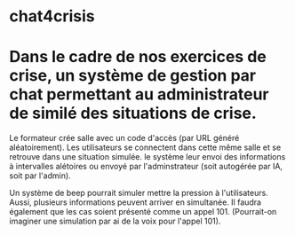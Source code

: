 # chat4crisis
# Dans le cadre de nos exercices de crise, un système de gestion par chat permettant au administrateur de similé des situations de crise. 

Le formateur crée salle avec un code d'accès (par URL généré aléatoirement). Les utilisateurs se connectent dans cette même salle et se retrouve dans une situation simulée. le système leur envoi des informations à intervalles alétoires ou envoyé par l'adminstrateur (soit autogérée par IA, soit par l'admin).

Un système de beep pourrait simuler mettre la pression à l'utilisateurs. Aussi, plusieurs informations peuvent arriver en simultanée. Il faudra également que les cas soient présenté comme un appel 101. (Pourrait-on imaginer une simulation par ai de la voix pour l'appel 101).
